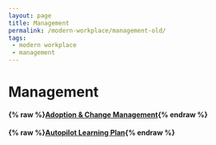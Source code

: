 ```yaml
---
layout: page
title: Management
permalink: /modern-workplace/management-old/
tags:
 - modern workplace
 - management
---
```


# Management

#### {% raw %}[Adoption & Change Management](adoption-and-change-management){% endraw %}

#### {% raw %}[Autopilot Learning Plan](autopilot-learning-plan){% endraw %}
